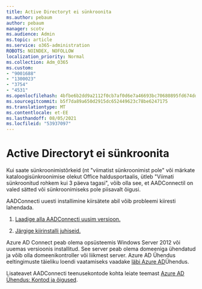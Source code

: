 ```yaml
---
title: Active Directoryt ei sünkroonita
ms.author: pebaum
author: pebaum
manager: scotv
ms.audience: Admin
ms.topic: article
ms.service: o365-administration
ROBOTS: NOINDEX, NOFOLLOW
localization_priority: Normal
ms.collection: Adm_O365
ms.custom:
- "9001688"
- "1300023"
- "3754"
- "4531"
ms.openlocfilehash: 4bfbe6b2dd9a2112f0cb7af0d6e7a46693bc70680895fd674ddb0332b7071797
ms.sourcegitcommit: b5f7da89a650d2915dc652449623c78be6247175
ms.translationtype: MT
ms.contentlocale: et-EE
ms.lasthandoff: 08/05/2021
ms.locfileid: "53937097"
---
```

# <a name="active-directory-not-syncing"></a>Active Directoryt ei sünkroonita

Kui saate sünkroonimistõrkeid (nt "viimatist sünkroonimist pole" või märkate kataloogisünkroonimise olekut Office haldusportaalis, ütleb "Viimati sünkroonitud rohkem kui 3 päeva tagasi", võib olla see, et AADConnectil on valed sätted või sünkroonimiseks pole piisavalt õigusi.  

AADConnecti uuesti installimine kiirsätete abil võib probleemi kiiresti lahendada.

1. [Laadige alla AADConnecti uusim versioon.](https://go.microsoft.com/fwlink/?LinkId=615771)

2. [Järgige kiirinstalli juhiseid.](/azure/active-directory/hybrid/how-to-connect-install-express)

Azure AD Connect peab olema opsüsteemis Windows Server 2012 või uuemas versioonis installitud. See server peab olema domeeniga ühendatud ja võib olla domeenikontroller või liikmest server. Azure AD Ühendus eeltingimuste täieliku loendi vaatamiseks vaadake [läbi Azure AD](/azure/active-directory/hybrid/how-to-connect-install-prerequisites)Ühendus.

Lisateavet AADConnecti teenusekontode kohta leiate teemast [Azure AD Ühendus: Kontod ja õigused](/azure/active-directory/hybrid/reference-connect-accounts-permissions).
